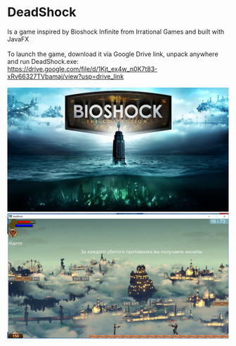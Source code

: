 # DeadShock
Is a game inspired by Bioshock Infinite from Irrational Games and built with JavaFX <br><br>
To launch the game, download it via Google Drive link, unpack anywhere and run DeadShock.exe:<br>
https://drive.google.com/file/d/1Kjt_ex4w_n0K7t83-xRv66327TVbamaj/view?usp=drive_link <br> <br>
![alt text](https://github.com/Abhai2016/DeadShock/blob/master/images/cover.jpg)
![alt text](https://github.com/Abhai2016/DeadShock/blob/master/images/GameplayScreen.png)
